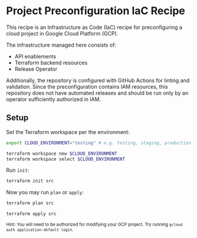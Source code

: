 # Project Preconfiguration IaC Recipe

This recipe is an Infrastructure as Code (IaC) recipe for preconfiguring a
cloud project in Google Cloud Platform (GCP).

The infrastructure managed here consists of:

- API enablements
- Terraform backend resources
- Release Operator

Additionally, the repository is configured with GitHub Actions for linting and
validation. Since the preconfiguration contains IAM resources, this repository
does not have automated releases and should be run only by an operator
sufficiently authorized in IAM.

## Setup

Set the Terraform workspace per the environment:

```sh
export CLOUD_ENVIRONMENT="testing" # e.g. testing, staging, production
```

```sh
terraform workspace new $CLOUD_ENVIRONMENT
terraform workspace select $CLOUD_ENVIRONMENT
```

Run `init`:

```sh
terraform init src
```

Now you may run `plan` or `apply`:

```sh
terraform plan src
```

```sh
terraform apply src
```

<sub>Hint: You will need to be authorized for modifying your GCP project. Try running `gcloud auth application-default login`.</sub>

<!-- TODO: finish remote backend environment howto -->

<!-- ### Migrating to Remote Backend

The first time this recipe is used, the backend will be external. You can run
this locally at first, and then it can be migrated to the
[gcs backend][terraform-gcs-backend].

[terraform-gcs-backend]: https://www.terraform.io/docs/language/settings/backends/gcs.html "Terraform GCS Backend Documentation" -->

<!-- TODO: GitHub Actions setup -->
